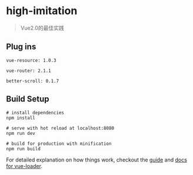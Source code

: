 # high-imitation

> Vue2.0的最佳实践

## Plug ins

```
vue-resource: 1.0.3

vue-router: 2.1.1

better-scroll: 0.1.7
```

## Build Setup

```
# install dependencies
npm install

# serve with hot reload at localhost:8080
npm run dev

# build for production with minification
npm run build
```

For detailed explanation on how things work, checkout the [guide](http://vuejs-templates.github.io/webpack/) and [docs for vue-loader](http://vuejs.github.io/vue-loader).